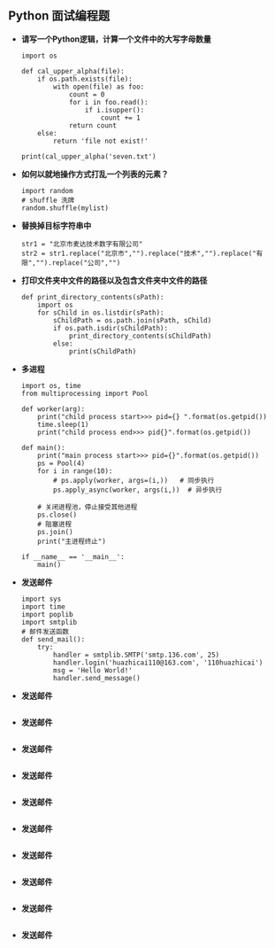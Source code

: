 ## Python 面试编程题

- **请写一个Python逻辑，计算一个文件中的大写字母数量**
    ```
    import os 
    
    def cal_upper_alpha(file):
        if os.path.exists(file):
            with open(file) as foo:
                count = 0
                for i in foo.read():
                    if i.isupper():
                        count += 1
                return count
        else:
            return 'file not exist!'
            
    print(cal_upper_alpha('seven.txt')                            
    ```

- **如何以就地操作方式打乱一个列表的元素？**
    ```
    import random
    # shuffle 洗牌
    random.shuffle(mylist)
    ```

- **替换掉目标字符串中**
    ```
    str1 = "北京市麦达技术数字有限公司"
    str2 = str1.replace("北京市","").replace("技术","").replace("有限","").replace("公司","")
    ```

- **打印文件夹中文件的路径以及包含文件夹中文件的路径**
    ```
    def print_directory_contents(sPath):
        import os 
        for sChild in os.listdir(sPath):
            sChildPath = os.path.join(sPath, sChild)
            if os.path.isdir(sChildPath):
                print_directory_contents(sChildPath)
            else:
                print(sChildPath) 
    ```

- **多进程**
    ```
    import os, time
    from multiprocessing import Pool
    
    def worker(arg):
        print("child process start>>> pid={} ".format(os.getpid())
        time.sleep(1)
        print("child process end>>> pid{}".format(os.getpid())
        
    def main():
        print("main process start>>> pid={}".format(os.getpid())
        ps = Pool(4)
        for i in range(10):
            # ps.apply(worker, args=(i,))   # 同步执行
            ps.apply_async(worker, args(i,))  # 异步执行
        
        # 关闭进程池，停止接受其他进程
        ps.close()
        # 阻塞进程
        ps.join()
        print("主进程终止")
        
    if __name__ == '__main__':
        main()        
    ```

- **发送邮件**
    ```
    import sys
    import time 
    import poplib 
    import smtplib
    # 邮件发送函数
    def send_mail():
        try:
            handler = smtplib.SMTP('smtp.136.com', 25)
            handler.login('huazhicai110@163.com', '110huazhicai')
            msg = 'Hello World!'
            handler.send_message()
  
    ```
- **发送邮件**
    ```
    
    ```
- **发送邮件**
    ```
    
    ```
- **发送邮件**
    ```
    
    ```
- **发送邮件**
    ```
    
    ```
- **发送邮件**
    ```
    
    ```
- **发送邮件**
    ```
    
    ```
- **发送邮件**
    ```
    
    ```
- **发送邮件**
    ```
    
    ```
- **发送邮件**
    ```
    
    ```
- **发送邮件**
    ```
    
    ```

